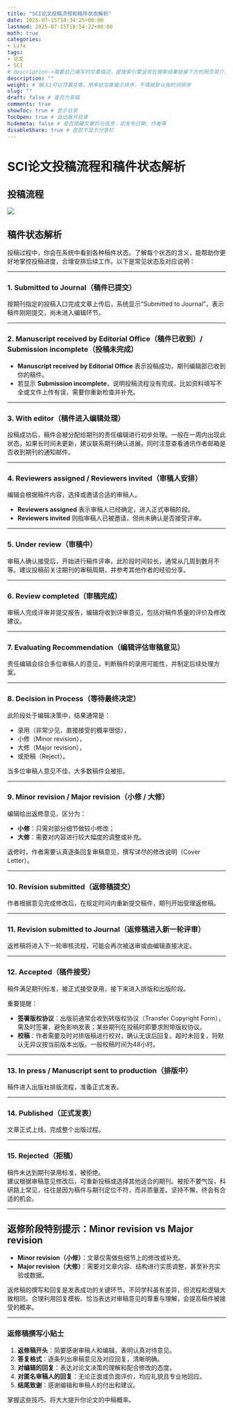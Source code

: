```yaml
---
title: "SCI论文投稿流程和稿件状态解析"
date: 2025-07-15T18:34:25+08:00
lastmod: 2025-07-15T18:54:22+08:00
math: true
categories:
- Life
tags:
- 论文
- SCI
# description->需要自己编写的文章描述，是搜索引擎呈现在搜索结果链接下方的网页简介，建议设置
description: ""
weight: # 输入1可以顶置文章，用来给文章展示排序，不填就默认按时间排序
slug: ""
draft: false # 是否为草稿
comments: true
showToc: true # 显示目录
TocOpen: true # 自动展开目录
hidemeta: false # 是否隐藏文章的元信息，如发布日期、作者等
disableShare: true # 底部不显示分享栏
---
```



# SCI论文投稿流程和稿件状态解析


## 投稿流程

![](https://cdn.jsdelivr.net/gh/Rosefinch-Midsummer/MyImagesHost05/img20250504234248.png)

## 稿件状态解析

投稿过程中，你会在系统中看到各种稿件状态。了解每个状态的含义，能帮助你更好地掌控投稿进度，合理安排后续工作。以下是常见状态及对应说明：

---

### 1. Submitted to Journal（稿件已提交）

按期刊指定的投稿入口完成文章上传后，系统显示“Submitted to Journal”，表示稿件刚刚提交，尚未进入编辑环节。

---

### 2. Manuscript received by Editorial Office（稿件已收到）/ Submission incomplete（投稿未完成）

- **Manuscript received by Editorial Office** 表示投稿成功，期刊编辑部已收到你的稿件。
- 若显示 **Submission incomplete**，说明投稿流程没有完成，比如资料填写不全或文件上传有误，需要你重新检查并补充。

---

### 3. With editor（稿件进入编辑处理）

投稿成功后，稿件会被分配给期刊的责任编辑进行初步处理。一般在一周内出现此状态。如果长时间未更新，建议联系期刊确认进展。同时注意查看通讯作者邮箱是否收到期刊的通知邮件。

---

### 4. Reviewers assigned / Reviewers invited（审稿人安排）

编辑会根据稿件内容，选择或邀请合适的审稿人。

- **Reviewers assigned** 表示审稿人已经确定，进入正式审稿阶段。
- **Reviewers invited** 则指审稿人已被邀请，但尚未确认是否接受评审。

---

### 5. Under review（审稿中）

审稿人确认接受后，开始进行稿件评审。此阶段时间较长，通常从几周到数月不等。建议投稿前关注期刊的审稿周期，并参考其他作者的经验分享。

---

### 6. Review completed（审稿完成）

审稿人完成评审并提交报告，编辑将收到评审意见，包括对稿件质量的评价及修改建议。

---

### 7. Evaluating Recommendation（编辑评估审稿意见）

责任编辑会综合多位审稿人的意见，判断稿件的录用可能性，并制定后续处理方案。

---

### 8. Decision in Process（等待最终决定）

此阶段处于编辑决策中，结果通常是：

- 录用（非常少见，直接接受的概率很低），
- 小修（Minor revision），
- 大修（Major revision），
- 或拒稿（Reject）。

当多位审稿人意见不佳，大多数稿件会被拒。

---

### 9. Minor revision / Major revision（小修 / 大修）

编辑给出返修意见，区分为：

- **小修**：只需对部分细节做较小修改；
- **大修**：需要对内容进行较大幅度的调整或补充。

返修时，作者需要认真逐条回复审稿意见，撰写详尽的修改说明（Cover Letter）。

---

### 10. Revision submitted（返修稿提交）

作者根据意见完成修改后，在规定时间内重新提交稿件，期刊开始受理返修稿。

---

### 11. Revision submitted to Journal（返修稿进入新一轮评审）

返修稿将进入下一轮审核流程，可能会再次被送审或由编辑直接决定。

---

### 12. Accepted（稿件接受）

稿件满足期刊标准，被正式接受录用，接下来进入排版和出版阶段。

重要提醒：

- **签署版权协议**：出版前通常会收到转版权协议（Transfer Copyright Form），需及时签署，避免影响发表；某些期刊在投稿时即要求附带版权协议。
- **校稿**：作者需要及时对排版稿进行校对，确认无误后回复。超时未回复，将默认无异议按当前版本出版。一般校稿时间为48小时。

---

### 13. In press / Manuscript sent to production（排版中）

稿件进入出版社排版流程，准备正式发表。

---

### 14. Published（正式发表）

文章正式上线，完成整个出版过程。

---

### 15. Rejected（拒稿）

稿件未达到期刊录用标准，被拒绝。  
建议根据审稿意见修改后，可重新投稿或选择其他适合的期刊。被拒不要气馁，科研路上常见，往往是因为稿件与期刊定位不符，而非质量差。坚持不懈，终会有合适的机会。

---

## 返修阶段特别提示：Minor revision vs Major revision

- **Minor revision（小修）**：文章仅需做些细节上的修改或补充。
- **Major revision（大修）**：需要对文章内容、结构进行实质调整，甚至补充实验或数据。

返修稿的撰写和回复是发表成功的关键环节。不同学科虽有差异，但流程和逻辑大致相同。合理利用回复模板、恰当表达对审稿意见的尊重与理解，会提高稿件被接受的概率。

---

### 返修稿撰写小贴士

1. **返修稿开头**：简要感谢审稿人和编辑，表明认真对待意见。
2. **答复格式**：逐条列出审稿意见及对应回复，清晰明确。
3. **对编辑的回复**：表达对论文决策的理解和配合修改的态度。
4. **对匿名审稿人的回复**：无论正面或负面评价，均应礼貌且专业地回应。
5. **结尾致谢**：感谢编辑和审稿人的付出和建议。

掌握这些技巧，将大大提升你论文的中稿概率。









